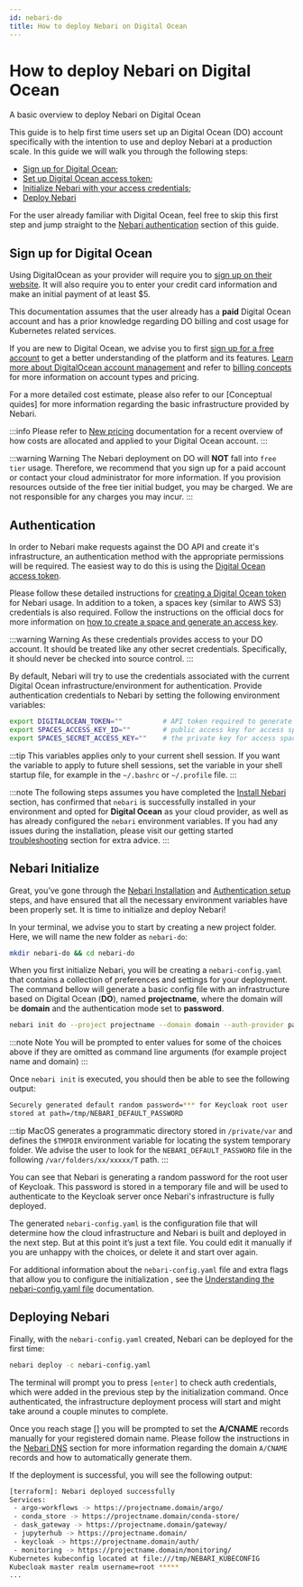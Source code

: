```yaml
---
id: nebari-do
title: How to deploy Nebari on Digital Ocean
---
```


# How to deploy Nebari on Digital Ocean

A basic overview to deploy Nebari on Digital Ocean

This guide is to help first time users set up an Digital Ocean (DO) account specifically with the intention to use and deploy Nebari at a production scale. In this guide we will walk you through the following steps:

- [Sign up for Digital Ocean](#sign-up-for-google-cloud-platform);
- [Set up Digital Ocean access token](#authentication);
- [Initialize Nebari with your access credentials](#nebari-initialize);
- [Deploy Nebari](#deploying-nebari)

For the user already familiar with Digital Ocean, feel free to skip this first step and jump straight to the [Nebari authentication](#authentication) section of this guide.

## Sign up for Digital Ocean

Using DigitalOcean as your provider will require you to [sign up on their website](https://cloud.digitalocean.com/registrations/new). It will also require you to enter your credit card information and make an initial payment of at least $5.

This documentation assumes that the user already has a **paid** Digital Ocean account and has a prior knowledge regarding DO billing and cost usage for Kubernetes related services.

If you are new to Digital Ocean, we advise you to first [sign up for a free account](https://try.digitalocean.com/freetrialoffer/) to get a better understanding of the platform and its features. [Learn more about DigitalOcean account management](https://docs.digitalocean.com/products/accounts/) and refer to [billing concepts](https://www.digitalocean.com/pricing) for more information on account types and pricing.

For a more detailed cost estimate, please also refer to our [Conceptual quides] for more information regarding the basic infrastructure provided by Nebari.

:::info
Please refer to [New pricing](https://www.digitalocean.com/try/new-pricing) documentation for a recent overview of how costs are allocated and applied to your Digital Ocean account.
:::

:::warning Warning
The Nebari deployment on DO will **NOT** fall into `free tier` usage. Therefore, we recommend that you sign up for a paid account or contact your cloud administrator for more information. If you provision resources outside of the free tier initial budget, you may be charged. We are not responsible for any charges you may incur.
:::

## Authentication

In order to Nebari make requests against the DO API and create it's infrastructure, an authentication method with the appropriate permissions will be required. The easiest way to do this is using the  [Digital Ocean access token](https://docs.digitalocean.com/reference/api/intro/#oauth-authentication).

Please follow these detailed instructions for [creating a Digital Ocean token](https://www.digitalocean.com/docs/apis-clis/api/create-personal-access-token/) for Nebari usage. In addition to a token, a spaces key (similar to AWS S3) credentials is also required. Follow the instructions on the official docs for more information on [how to create a space and generate an access key](https://www.digitalocean.com/community/tutorials/how-to-create-a-digitalocean-space-and-api-key).

:::warning Warning
As these credentials provides access to your DO account. It should be treated like any other secret credentials. Specifically, it should never be checked into source control.
:::

By default, Nebari will try to use the credentials associated with the current Digital Ocean infrastructure/environment for authentication. Provide authentication credentials to Nebari by setting the following environment variables:

```bash
export DIGITALOCEAN_TOKEN=""          # API token required to generate resources
export SPACES_ACCESS_KEY_ID=""        # public access key for access spaces
export SPACES_SECRET_ACCESS_KEY=""    # the private key for access spaces
```
:::tip
This variables applies only to your current shell session. If you want the variable to apply to future shell sessions, set the variable in your shell startup file, for example in the `~/.bashrc` or `~/.profile` file.
:::

:::note
The following steps assumes you have completed the [Install Nebari](/started/installing-nebari) section, has confirmed that `nebari` is successfully installed in your environment and opted for **Digital Ocean** as your cloud provider, as well as has already configured the `nebari` environment variables. If you had any issues during the installation, please visit our getting started [troubleshooting](/started/troubleshooting) section for extra advice.
:::

## Nebari Initialize

Great, you’ve gone through the [Nebari Installation](/started/installing-nebari.md) and [Authentication setup](#authentication) steps, and have ensured that all the necessary environment variables have been properly set. It is time to initialize and deploy Nebari!

In your terminal, we advise you to start by creating a new project folder. Here, we will name the new folder as `nebari-do`:

```bash
mkdir nebari-do && cd nebari-do
```
When you first initialize Nebari, you will be creating a `nebari-config.yaml` that contains a collection of preferences and settings for your deployment. The command bellow will generate a basic config file with an infrastructure based on Digital Ocean (**DO**), named **projectname**, where the domain will be **domain** and the authentication mode set to **password**.

```bash
nebari init do --project projectname --domain domain --auth-provider password
```
:::note Note
You will be prompted to enter values for some of the choices above if they are omitted as command line arguments (for example project name and domain)
:::

Once `nebari init` is executed, you should then be able to see the following output:
```bash
Securely generated default random password=*** for Keycloak root user
stored at path=/tmp/NEBARI_DEFAULT_PASSWORD
```
:::tip
MacOS generates a programmatic directory stored in `/private/var` and defines the `$TMPDIR` environment variable for locating the system temporary folder. We advise the user to look for the `NEBARI_DEFAULT_PASSWORD` file in the following  `/var/folders/xx/xxxxx/T` path.
:::

You can see that Nebari is generating a random password for the root user of Keycloak. This password is stored in a temporary file and will be used to authenticate to the Keycloak server once Nebari's infrastructure is fully deployed.

The generated `nebari-config.yaml` is the configuration file that will determine how the cloud infrastructure and Nebari is built and deployed in the next step. But at this point it’s just a text file. You could edit it manually if you are unhappy with the choices, or delete it and start over again.

For additional information about the `nebari-config.yaml` file and extra flags that allow you to configure the initialization , see the [Understanding the nebari-config.yaml file](/tutorials/overview.md) documentation.


## Deploying Nebari

Finally, with the `nebari-config.yaml` created, Nebari can be deployed for the first time:

```bash
nebari deploy -c nebari-config.yaml
```
The terminal will prompt you to press `[enter]` to check auth credentials, which were added in the previous step by the initialization command. Once authenticated, the infrastructure deployment process will start and might take around a couple minutes to complete.

Once you reach stage [] you will be prompted to set the **A/CNAME** records manually for your registered domain name. Please follow the instructions in the [Nebari DNS](/how-tos/domain-registry.md) section for more information regarding the domain `A/CNAME` records and how to automatically generate them.

If the deployment is successful, you will see the following output:
```bash
[terraform]: Nebari deployed successfully
Services:
 - argo-workflows -> https://projectname.domain/argo/
 - conda_store -> https://projectname.domain/conda-store/
 - dask_gateway -> https://projectname.domain/gateway/
 - jupyterhub -> https://projectname.domain/
 - keycloak -> https://projectname.domain/auth/
 - monitoring -> https://projectname.domain/monitoring/
Kubernetes kubeconfig located at file:///tmp/NEBARI_KUBECONFIG
Kubecloak master realm username=root *****
...